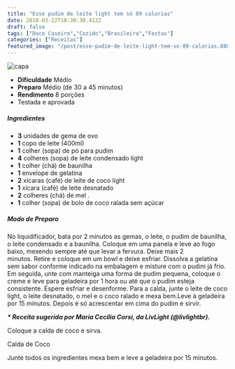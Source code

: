 ```yaml
---
title: "Esse pudim de leite light tem só 89 calorias"
date: 2018-03-22T18:30:30.412Z
draft: false
tags: ["Doce Caseiro","Cozido","Brasileira","Festas"]
categories: ["Receitas"]
featured_image: "/post/esse-pudim-de-leite-light-tem-so-89-calorias.880afaf5.jpg"
---
```


![capa](/post/esse-pudim-de-leite-light-tem-so-89-calorias.880afaf5.jpg)

*   **Dificuldade** Médio
*   **Preparo** Médio (de 30 a 45 minutos)
*   **Rendimento** 8 porções
*   Testada e aprovada
    

##### Ingredientes

*   **3** unidades de gema de ovo
*   **1** copo de leite (400ml)
*   **1** colher (sopa) de pó para pudim
*   **4** colheres (sopa) de leite condensado light
*   **1** colher (chá) de baunilha
*   **1** envelope de gelatina
*   **2** xícaras (café) de leite de coco light
*   **1** xícara (café) de leite desnatado
*   **2** colheres (chá) de mel .
*   **1** colher (sopa) de bolo de coco ralada sem açúcar

##### Modo de Preparo

No liquidificador, bata por 2 minutos as gemas, o leite, o pudim de baunilha, o leite condensado e a baunilha. Coloque em uma panela e leve ao fogo baixo, mexendo sempre até que levar a fervura. Deixe mais 2 minutos. Retire e coloque em um bowl e deixe esfriar. Dissolva a gelatina sem sabor conforme indicado na embalagem e misture com o pudim já frio. Em seguida, unte com manteiga uma forma de pudim pequena, coloque o creme e leve para geladeira por 1 hora ou até que o pudim esteja consistente. Espere esfriar e desenforme. Para a calda, junte o leite de coco light, o leite desnatado, o mel e o coco ralado e mexa bem.Leve à geladeira por 15 minutos. Depois é só acrescentar em cima do pudim e sirvir.

_**\* Receita sugerida por Maria Cecília Corsi, da LivLight (@livlightbr).**_

Coloque a calda de coco e sirva.

Calda de Coco

Junte todos os ingredientes mexa bem e leve a geladeira por 15 minutos.
